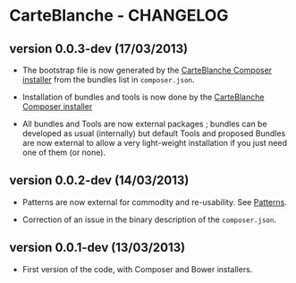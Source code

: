 CarteBlanche - CHANGELOG
=========================

version 0.0.3-dev (17/03/2013)
------------------------------

* The bootstrap file is now generated by the
[CarteBlanche Composer installer](https://github.com/php-carteblanche/installer)
from the bundles list in `composer.json`.

* Installation of bundles and tools is now done by the
[CarteBlanche Composer installer](https://github.com/php-carteblanche/installer)

* All bundles and Tools are now external packages ; bundles can be developed as usual (internally)
but default Tools and proposed Bundles are now external to allow a very light-weight installation
if you just need one of them (or none).


version 0.0.2-dev (14/03/2013)
------------------------------

* Patterns are now external for commodity and re-usability.
See [Patterns](https://github.com/atelierspierrot/patterns).

* Correction of an issue in the binary description of the `composer.json`.


version 0.0.1-dev (13/03/2013)
------------------------------

* First version of the code, with Composer and Bower installers.
